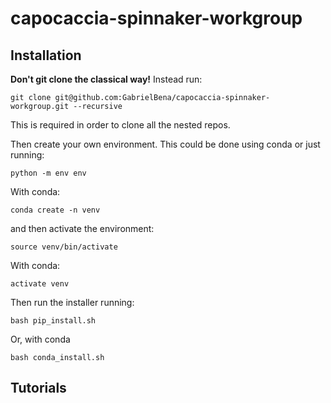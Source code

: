 # capocaccia-spinnaker-workgroup

## Installation
**Don't git clone the classical way!** Instead run:  
```
git clone git@github.com:GabrielBena/capocaccia-spinnaker-workgroup.git --recursive
```  
This is required in order to clone all the nested repos.

Then create your own environment. This could be done using conda or just running:    
```
python -m env env
```
With conda:
```
conda create -n venv
```

and then activate the environment:  
```
source venv/bin/activate
```
With conda:
```
activate venv
```

Then run the installer running:
```
bash pip_install.sh
```
Or, with conda  
```
bash conda_install.sh  
```

## Tutorials

